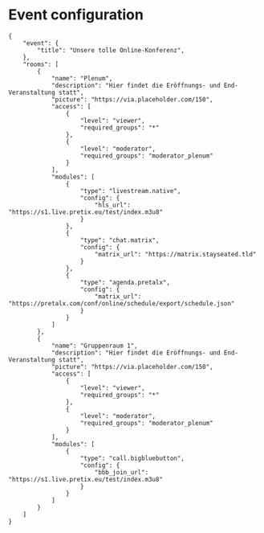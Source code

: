 Event configuration
===================

    {
        "event": {
            "title": "Unsere tolle Online-Konferenz",
        },
        "rooms": [
            {
                "name": "Plenum",
                "description": "Hier findet die Eröffnungs- und End-Veranstaltung statt",
                "picture": "https://via.placeholder.com/150",
                "access": [
                    {
                        "level": "viewer",
                        "required_groups": "*"
                    },
                    {
                        "level": "moderator",
                        "required_groups": "moderator_plenum"
                    }
                ],
                "modules": [
                    {
                        "type": "livestream.native",
                        "config": {
                            "hls_url": "https://s1.live.pretix.eu/test/index.m3u8"
                        }
                    },
                    {
                        "type": "chat.matrix",
                        "config": {
                            "matrix_url": "https://matrix.stayseated.tld"
                        }
                    },
                    {
                        "type": "agenda.pretalx",
                        "config": {
                            "matrix_url": "https://pretalx.com/conf/online/schedule/export/schedule.json"
                        }
                    }
                ]
            },
            {
                "name": "Gruppenraum 1",
                "description": "Hier findet die Eröffnungs- und End-Veranstaltung statt",
                "picture": "https://via.placeholder.com/150",
                "access": [
                    {
                        "level": "viewer",
                        "required_groups": "*"
                    },
                    {
                        "level": "moderator",
                        "required_groups": "moderator_plenum"
                    }
                ],
                "modules": [
                    {
                        "type": "call.bigbluebutton",
                        "config": {
                            "bbb_join_url": "https://s1.live.pretix.eu/test/index.m3u8"
                        }
                    }
                ]
            }
        ]
    }
